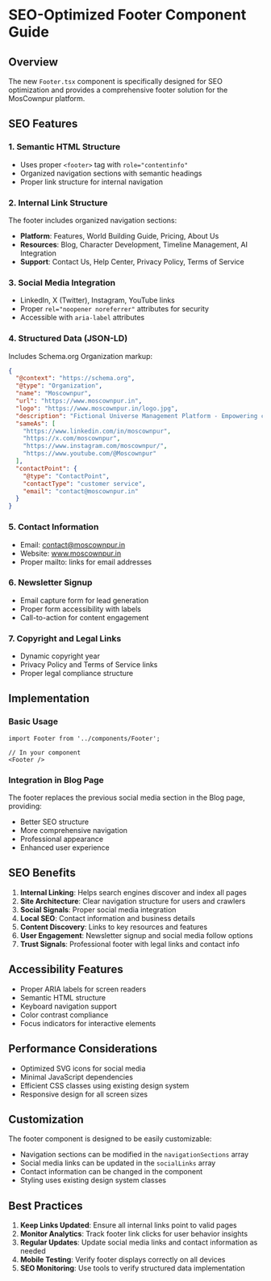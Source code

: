 # SEO-Optimized Footer Component Guide

## Overview
The new `Footer.tsx` component is specifically designed for SEO optimization and provides a comprehensive footer solution for the MosCownpur platform.

## SEO Features

### 1. Semantic HTML Structure
- Uses proper `<footer>` tag with `role="contentinfo"`
- Organized navigation sections with semantic headings
- Proper link structure for internal navigation

### 2. Internal Link Structure
The footer includes organized navigation sections:
- **Platform**: Features, World Building Guide, Pricing, About Us
- **Resources**: Blog, Character Development, Timeline Management, AI Integration
- **Support**: Contact Us, Help Center, Privacy Policy, Terms of Service

### 3. Social Media Integration
- LinkedIn, X (Twitter), Instagram, YouTube links
- Proper `rel="noopener noreferrer"` attributes for security
- Accessible with `aria-label` attributes

### 4. Structured Data (JSON-LD)
Includes Schema.org Organization markup:
```json
{
  "@context": "https://schema.org",
  "@type": "Organization",
  "name": "Moscownpur",
  "url": "https://www.moscownpur.in",
  "logo": "https://www.moscownpur.in/logo.jpg",
  "description": "Fictional Universe Management Platform - Empowering creators to build infinite worlds",
  "sameAs": [
    "https://www.linkedin.com/in/moscownpur",
    "https://x.com/moscownpur",
    "https://www.instagram.com/moscownpur/",
    "https://www.youtube.com/@Moscownpur"
  ],
  "contactPoint": {
    "@type": "ContactPoint",
    "contactType": "customer service",
    "email": "contact@moscownpur.in"
  }
}
```

### 5. Contact Information
- Email: contact@moscownpur.in
- Website: www.moscownpur.in
- Proper mailto: links for email addresses

### 6. Newsletter Signup
- Email capture form for lead generation
- Proper form accessibility with labels
- Call-to-action for content engagement

### 7. Copyright and Legal Links
- Dynamic copyright year
- Privacy Policy and Terms of Service links
- Proper legal compliance structure

## Implementation

### Basic Usage
```tsx
import Footer from '../components/Footer';

// In your component
<Footer />
```

### Integration in Blog Page
The footer replaces the previous social media section in the Blog page, providing:
- Better SEO structure
- More comprehensive navigation
- Professional appearance
- Enhanced user experience

## SEO Benefits

1. **Internal Linking**: Helps search engines discover and index all pages
2. **Site Architecture**: Clear navigation structure for users and crawlers
3. **Social Signals**: Proper social media integration
4. **Local SEO**: Contact information and business details
5. **Content Discovery**: Links to key resources and features
6. **User Engagement**: Newsletter signup and social media follow options
7. **Trust Signals**: Professional footer with legal links and contact info

## Accessibility Features

- Proper ARIA labels for screen readers
- Semantic HTML structure
- Keyboard navigation support
- Color contrast compliance
- Focus indicators for interactive elements

## Performance Considerations

- Optimized SVG icons for social media
- Minimal JavaScript dependencies
- Efficient CSS classes using existing design system
- Responsive design for all screen sizes

## Customization

The footer component is designed to be easily customizable:
- Navigation sections can be modified in the `navigationSections` array
- Social media links can be updated in the `socialLinks` array
- Contact information can be changed in the component
- Styling uses existing design system classes

## Best Practices

1. **Keep Links Updated**: Ensure all internal links point to valid pages
2. **Monitor Analytics**: Track footer link clicks for user behavior insights
3. **Regular Updates**: Update social media links and contact information as needed
4. **Mobile Testing**: Verify footer displays correctly on all devices
5. **SEO Monitoring**: Use tools to verify structured data implementation
